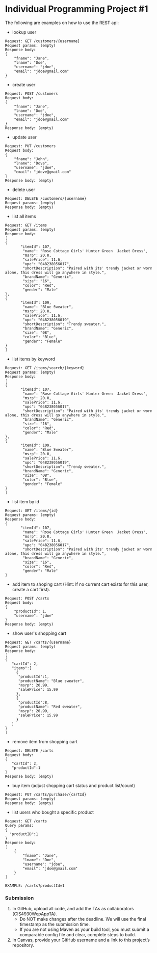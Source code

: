 # Individual Programming Project #1

The following are examples on how to use the REST api:

- lookup user
```
Request: GET /customers/{username}
Request params: (empty)
Response body:
{
    "fname": "Jane",
    "lname": "Doe",
    "username": "jdoe",
    "email": "jdoe@gmail.com"
}
```
- create user 
```
Request: POST /customers
Request body:
{
    "fname": "Jane",
    "lname": "Doe",
    "username": "jdoe",
    "email": "jdoe@gmail.com"
}
Response body: (empty)
```

- update user
```
Request: PUT /customers
Request body:
{
    "fname": "John",
    "lname": "Dove",
    "username": "jdoe",
    "email": "jdove@gmail.com"
}
Response body: (empty)
```

- delete user
```
Request: DELETE /customers/{username}
Request params: (empty)
Response body: (empty)
```

- list all items
```
Request: GET /items
Request params: (empty)
Response body:
[
{
       "itemId": 107,
        "name": "Rose Cottage Girls' Hunter Green  Jacket Dress",
        "msrp": 20.0,
        "salePrice": 11.6,
        "upc": "048238056017",
        "shortDescription": "Paired with its' trendy jacket or worn alone, this dress will go anywhere in style.",
        "brandName": "Generic",
        "size": "16",
        "color": "Red",
        "gender": "Male"
},
{
       "itemId": 109,
        "name": "Blue Sweater",
        "msrp": 20.0,
        "salePrice": 11.6,
        "upc": "048238056019",
        "shortDescription": "Trendy sweater.",
        "brandName": "Generic",
        "size": "08",
        "color": "Blue",
        "gender": "Female"
}
]
```

- list items by keyword
```
Request: GET /items/search/{keyword}
Request params: (empty)
Response body:
[
{
       "itemId": 107,
        "name": "Rose Cottage Girls' Hunter Green  Jacket Dress",
        "msrp": 20.0,
        "salePrice": 11.6,
        "upc": "048238056017",
        "shortDescription": "Paired with its' trendy jacket or worn alone, this dress will go anywhere in style.",
        "brandName": "Generic",
        "size": "16",
        "color": "Red",
        "gender": "Male"
},
{
       "itemId": 109,
        "name": "Blue Sweater",
        "msrp": 20.0,
        "salePrice": 11.6,
        "upc": "048238056019",
        "shortDescription": "Trendy sweater.",
        "brandName": "Generic",
        "size": "08",
        "color": "Blue",
        "gender": "Female"
}
]
```

- list item by id
```
Request: GET /items/{id}
Request params: (empty)
Response body:
{
       "itemId": 107,
        "name": "Rose Cottage Girls' Hunter Green  Jacket Dress",
        "msrp": 20.0,
        "salePrice": 11.6,
        "upc": "048238056017",
        "shortDescription": "Paired with its' trendy jacket or worn alone, this dress will go anywhere in style.",
        "brandName": "Generic",
        "size": "16",
        "color": "Red",
        "gender": "Male"
}
```

- add item to shoping cart (Hint: If no current cart exists for this user, create a cart first).
```
Request: POST /carts
Request body:
{
    "productId": 1,
    "username": "jdoe"
}
Response body: (empty)
```

- show user's shopping cart
```
Request: GET /carts/{username}
Request params: (empty)
Response body:
[
{
   "cartId": 2,
   "items":[
     {
      "productId":1,
      "productName": "Blue sweater",
      "msrp": 20.99,
      "salePrice": 15.99
     },
     {
      "productId":8,
      "productName": "Red sweater",
      "msrp": 20.99,
      "salePrice": 15.99
     }
   ]
}
]
```

- remove item from shopping cart
```
Request: DELETE /carts
Request body:
{
   "cartId": 2,
   "productId":1
}
Response body: (empty)
```

- buy item (adjust shopping cart status and product list/count)
```
Request: PUT /carts/purchase/{cartId}
Request params: (empty)
Response body: (empty)
```


- list users who bought a specific product
```
Request: GET /carts
Query params:
{
  "productID":1
}
Response body:
[
    {
        "fname": "Jane",
        "lname": "Doe",
        "username": "jdoe",
        "email": "jdoe@gmail.com"
    }
]

EXAMPLE: /carts?productId=1
```

### Submission

1. In GitHub, upload all code, and add the TAs as collaborators (CIS4930WepAppTA).
   - Do NOT make changes after the deadline. We will use the final timestamp as the submission time.
   - If you are not using Maven as your build tool, you must submit a comparable config file and clear, complete steps to build.
2. In Canvas, provide your GitHub username and a link to this project’s repository.
